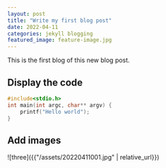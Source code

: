 ```yaml
---
layout: post
title: "Write my first blog post"
date: 2022-04-11
categories: jekyll blogging
featured_image: feature-image.jpg
---
```


This is the first blog of this new blog post.

## Display the code

```c
#include<stdio.h>
int main(int argc, char** argv) {
    printf("Hello world");
}
```

## Add images

![three]({{"/assets/20220411001.jpg" | relative_url}})
